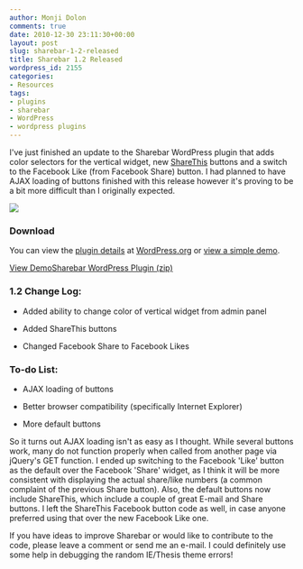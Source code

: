 ```yaml
---
author: Monji Dolon
comments: true
date: 2010-12-30 23:11:30+00:00
layout: post
slug: sharebar-1-2-released
title: Sharebar 1.2 Released
wordpress_id: 2155
categories:
- Resources
tags:
- plugins
- sharebar
- WordPress
- wordpress plugins
---
```


I've just finished an update to the Sharebar WordPress plugin that adds color selectors for the vertical widget, new [ShareThis](http://www.sharethis.com/) buttons and a switch to the Facebook Like (from Facebook Share) button.  I had planned to have AJAX loading of buttons finished with this release however it's proving to be a bit more difficult than I originally expected.

![](http://devgrow.s3.amazonaws.com/assets/images/v1.2.gif)



### Download


You can view the [plugin details](http://wordpress.org/extend/plugins/sharebar/) at [WordPress.org](http://www.wordpress.org/) or [view a simple demo](http://devgrow.com/plugins/sharebar/).


[View Demo](http://devgrow.com/plugins/sharebar/)[Sharebar WordPress Plugin (zip)](http://downloads.wordpress.org/plugin/sharebar.zip)




### 1.2 Change Log:






  * Added ability to change color of vertical widget from admin panel


  * Added ShareThis buttons


  * Changed Facebook Share to Facebook Likes





### To-do List:






  * AJAX loading of buttons


  * Better browser compatibility (specifically Internet Explorer)


  * More default buttons



So it turns out AJAX loading isn't as easy as I thought.  While several buttons work, many do not function properly when called from another page via jQuery's GET function.  I ended up switching to the Facebook 'Like' button as the default over the Facebook 'Share' widget, as I think it will be more consistent with displaying the actual share/like numbers (a common complaint of the previous Share button).  Also, the default buttons now include ShareThis, which include a couple of great E-mail and Share buttons.  I left the ShareThis Facebook button code as well, in case anyone preferred using that over the new Facebook Like one.

If you have ideas to improve Sharebar or would like to contribute to the code, please leave a comment or send me an e-mail.  I could definitely use some help in debugging the random IE/Thesis theme errors!
